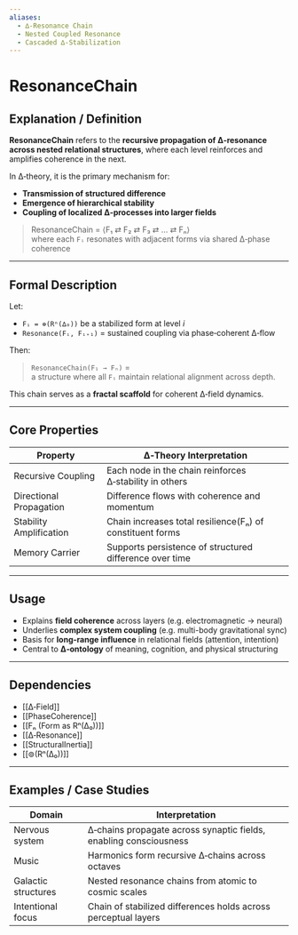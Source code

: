```yaml
---
aliases:
  - ∆‑Resonance Chain
  - Nested Coupled Resonance
  - Cascaded ∆‑Stabilization
---
```


# ResonanceChain

## Explanation / Definition

**ResonanceChain** refers to the **recursive propagation of ∆‑resonance across nested relational structures**, where each level reinforces and amplifies coherence in the next.

In ∆‑theory, it is the primary mechanism for:

- **Transmission of structured difference**
- **Emergence of hierarchical stability**
- **Coupling of localized ∆‑processes into larger fields**

> ResonanceChain = ⟨F₁ ⇄ F₂ ⇄ F₃ ⇄ … ⇄ Fₙ⟩  
> where each `Fᵢ` resonates with adjacent forms via shared ∆‑phase coherence

---

## Formal Description

Let:

- `Fᵢ = ⊚(Rⁿ(∆₀))` be a stabilized form at level *i*
- `Resonance(Fᵢ, Fᵢ₊₁)` = sustained coupling via phase‑coherent ∆‑flow

Then:

> `ResonanceChain(F₁ → Fₙ)` =  
> a structure where all `Fᵢ` maintain relational alignment across depth.

This chain serves as a **fractal scaffold** for coherent ∆‑field dynamics.

---

## Core Properties

| Property              | ∆‑Theory Interpretation                                     |
|-----------------------|------------------------------------------------------------|
| Recursive Coupling    | Each node in the chain reinforces ∆‑stability in others     |
| Directional Propagation | Difference flows with coherence and momentum              |
| Stability Amplification | Chain increases total resilience(Fₙ) of constituent forms |
| Memory Carrier        | Supports persistence of structured difference over time    |

---

## Usage

- Explains **field coherence** across layers (e.g. electromagnetic → neural)
- Underlies **complex system coupling** (e.g. multi-body gravitational sync)
- Basis for **long-range influence** in relational fields (attention, intention)
- Central to **∆‑ontology** of meaning, cognition, and physical structuring

---

## Dependencies

- [[∆‑Field]]
- [[PhaseCoherence]]
- [[Fₙ (Form as Rⁿ(∆₀))]]
- [[∆‑Resonance]]
- [[StructuralInertia]]
- [[⊚(Rⁿ(∆₀))]]

---

## Examples / Case Studies

| Domain               | Interpretation                                                  |
|----------------------|------------------------------------------------------------------|
| Nervous system       | ∆‑chains propagate across synaptic fields, enabling consciousness |
| Music                | Harmonics form recursive ∆‑chains across octaves                |
| Galactic structures  | Nested resonance chains from atomic to cosmic scales            |
| Intentional focus    | Chain of stabilized differences holds across perceptual layers  |
